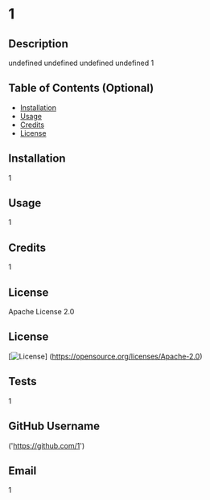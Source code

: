 # 1

  ## Description
  undefined
  undefined
  undefined
  undefined
  1
  
  ## Table of Contents (Optional)
  
  
  - [Installation](#installation)
  - [Usage](#usage)
  - [Credits](#credits)
  - [License](#license)
  
  ## Installation
  1
  
  ## Usage
  1
   
  
  ## Credits
  1
  
  ## License
  Apache License 2.0

  ## License

  [![License](https://img.shields.io/badge/License-Apache%202.0-blue.svg)] (https://opensource.org/licenses/Apache-2.0)

  
  
  ## Tests
  1


  ## GitHub Username
  ('https://github.com/1')

  ## Email
  1
  
  
